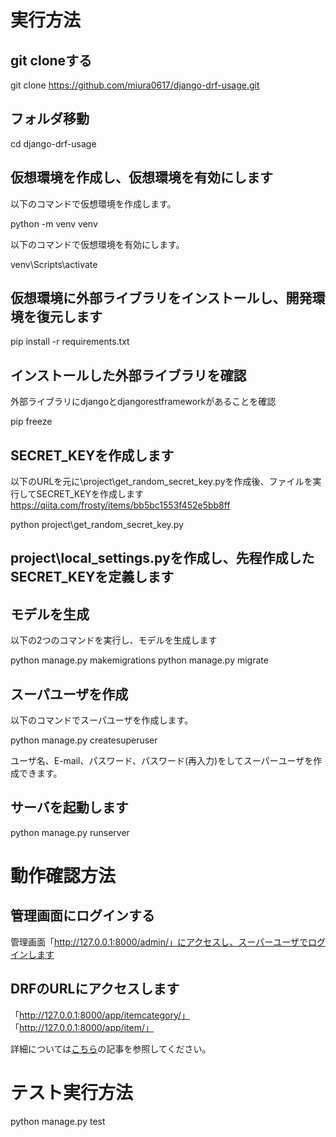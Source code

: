 # 実行方法

## git cloneする

git clone https://github.com/miura0617/django-drf-usage.git

## フォルダ移動
cd django-drf-usage

## 仮想環境を作成し、仮想環境を有効にします

以下のコマンドで仮想環境を作成します。

python -m venv venv

以下のコマンドで仮想環境を有効にします。

venv\Scripts\activate

## 仮想環境に外部ライブラリをインストールし、開発環境を復元します

pip install -r requirements.txt

## インストールした外部ライブラリを確認

外部ライブラリにdjangoとdjangorestframeworkがあることを確認

pip freeze

## SECRET_KEYを作成します

以下のURLを元に\project\get_random_secret_key.pyを作成後、ファイルを実行してSECRET_KEYを作成します
https://qiita.com/frosty/items/bb5bc1553f452e5bb8ff


python project\get_random_secret_key.py


## project\local_settings.pyを作成し、先程作成したSECRET_KEYを定義します


## モデルを生成

以下の2つのコマンドを実行し、モデルを生成します

python manage.py makemigrations
python manage.py migrate

## スーパユーザを作成

以下のコマンドでスーパユーザを作成します。

python manage.py createsuperuser


ユーザ名、E-mail、パスワード、パスワード(再入力)をしてスーパーユーザを作成できます。


## サーバを起動します

python manage.py runserver


# 動作確認方法

## 管理画面にログインする

管理画面「http://127.0.0.1:8000/admin/」にアクセスし、スーパーユーザでログインします

## DRFのURLにアクセスします

「http://127.0.0.1:8000/app/itemcategory/」
「http://127.0.0.1:8000/app/item/」

 詳細については[こちら](https://engineer-lifestyle-blog.com/code/python/django-restframework-usage-behavior-confirmation/)の記事を参照してください。


 # テスト実行方法

python manage.py test
